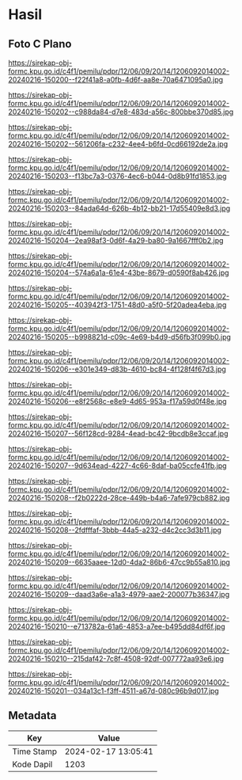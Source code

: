 # Hasil

## Foto C Plano

https://sirekap-obj-formc.kpu.go.id/c4f1/pemilu/pdpr/12/06/09/20/14/1206092014002-20240216-150200--f22f41a8-a0fb-4d6f-aa8e-70a6471095a0.jpg

https://sirekap-obj-formc.kpu.go.id/c4f1/pemilu/pdpr/12/06/09/20/14/1206092014002-20240216-150202--c988da84-d7e8-483d-a56c-800bbe370d85.jpg

https://sirekap-obj-formc.kpu.go.id/c4f1/pemilu/pdpr/12/06/09/20/14/1206092014002-20240216-150202--561206fa-c232-4ee4-b6fd-0cd66192de2a.jpg

https://sirekap-obj-formc.kpu.go.id/c4f1/pemilu/pdpr/12/06/09/20/14/1206092014002-20240216-150203--f13bc7a3-0376-4ec6-b044-0d8b91fd1853.jpg

https://sirekap-obj-formc.kpu.go.id/c4f1/pemilu/pdpr/12/06/09/20/14/1206092014002-20240216-150203--84ada64d-626b-4b12-bb21-17d55409e8d3.jpg

https://sirekap-obj-formc.kpu.go.id/c4f1/pemilu/pdpr/12/06/09/20/14/1206092014002-20240216-150204--2ea98af3-0d6f-4a29-ba80-9a1667fff0b2.jpg

https://sirekap-obj-formc.kpu.go.id/c4f1/pemilu/pdpr/12/06/09/20/14/1206092014002-20240216-150204--574a6a1a-61e4-43be-8679-d0590f8ab426.jpg

https://sirekap-obj-formc.kpu.go.id/c4f1/pemilu/pdpr/12/06/09/20/14/1206092014002-20240216-150205--403942f3-1751-48d0-a5f0-5f20adea4eba.jpg

https://sirekap-obj-formc.kpu.go.id/c4f1/pemilu/pdpr/12/06/09/20/14/1206092014002-20240216-150205--b998821d-c09c-4e69-b4d9-d56fb3f099b0.jpg

https://sirekap-obj-formc.kpu.go.id/c4f1/pemilu/pdpr/12/06/09/20/14/1206092014002-20240216-150206--e301e349-d83b-4610-bc84-4f128f4f67d3.jpg

https://sirekap-obj-formc.kpu.go.id/c4f1/pemilu/pdpr/12/06/09/20/14/1206092014002-20240216-150206--e8f2568c-e8e9-4d65-953a-f17a59d0f48e.jpg

https://sirekap-obj-formc.kpu.go.id/c4f1/pemilu/pdpr/12/06/09/20/14/1206092014002-20240216-150207--56f128cd-9284-4ead-bc42-9bcdb8e3ccaf.jpg

https://sirekap-obj-formc.kpu.go.id/c4f1/pemilu/pdpr/12/06/09/20/14/1206092014002-20240216-150207--9d634ead-4227-4c66-8daf-ba05ccfe41fb.jpg

https://sirekap-obj-formc.kpu.go.id/c4f1/pemilu/pdpr/12/06/09/20/14/1206092014002-20240216-150208--f2b0222d-28ce-449b-b4a6-7afe979cb882.jpg

https://sirekap-obj-formc.kpu.go.id/c4f1/pemilu/pdpr/12/06/09/20/14/1206092014002-20240216-150208--2fdfffaf-3bbb-44a5-a232-d4c2cc3d3b11.jpg

https://sirekap-obj-formc.kpu.go.id/c4f1/pemilu/pdpr/12/06/09/20/14/1206092014002-20240216-150209--6635aaee-12d0-4da2-86b6-47cc9b55a810.jpg

https://sirekap-obj-formc.kpu.go.id/c4f1/pemilu/pdpr/12/06/09/20/14/1206092014002-20240216-150209--daad3a6e-a1a3-4979-aae2-200077b36347.jpg

https://sirekap-obj-formc.kpu.go.id/c4f1/pemilu/pdpr/12/06/09/20/14/1206092014002-20240216-150210--e713782a-61a6-4853-a7ee-b495dd84df6f.jpg

https://sirekap-obj-formc.kpu.go.id/c4f1/pemilu/pdpr/12/06/09/20/14/1206092014002-20240216-150210--215daf42-7c8f-4508-92df-007772aa93e6.jpg

https://sirekap-obj-formc.kpu.go.id/c4f1/pemilu/pdpr/12/06/09/20/14/1206092014002-20240216-150201--034a13c1-f3ff-4511-a67d-080c96b9d017.jpg


## Metadata

| Key        | Value               |
| ---------- | ------------------- |
| Time Stamp | 2024-02-17 13:05:41 |
| Kode Dapil | 1203                |



